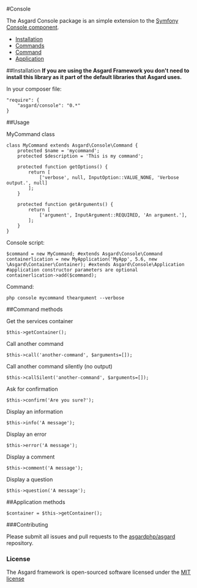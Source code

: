 #Console

The Asgard Console package is an simple extension to the [Symfony Console component](http://symfony.com/fr/doc/current/components/console/introduction.html).

- [Installation](#installation)
- [Commands](#usage)
- [Command](#command)
- [Application](#application)

<a name="installation"></a>
##Installation
**If you are using the Asgard Framework you don't need to install this library as it part of the default libraries that Asgard uses.**

In your composer file:

    "require": {
        "asgard/console": "0.*"
	}

<a name="usage"></a>
##Usage

MyCommand class

	class MyCommand extends Asgard\Console\Command {
		protected $name = 'mycommand';
		protected $description = 'This is my command';

		protected function getOptions() {
			return [
				['verbose', null, InputOption::VALUE_NONE, 'Verbose output.', null]
			];
		}

		protected function getArguments() {
			return [
				['argument', InputArgument::REQUIRED, 'An argument.'],
			];
		}
	}

Console script:

	$command = new MyCommand; #extends Asgard\Console\Command
	containerlication = new MyApplication('MyApp', 5.6, new \Asgard\Container\Container); #extends Asgard\Console\Application
	#application constructor parameters are optional
	containerlication->add($command);

Command:

	php console mycommand theargument --verbose

<a name="command"></a>
##Command methods

Get the services container

	$this->getContainer();

Call another command

	$this->call('another-command', $arguments=[]);

Call another command silently (no output)

	$this->callSilent('another-command', $arguments=[]);

Ask for confirmation

	$this->confirm('Are you sure?');

Display an information

	$this->info('A message');

Display an error

	$this->error('A message');

Display a comment

	$this->comment('A message');

Display a question

	$this->question('A message');

<a name="application"></a>
##Application methods

	$container = $this->getContainer();

###Contributing

Please submit all issues and pull requests to the [asgardphp/asgard](http://github.com/asgardphp/asgard) repository.

### License

The Asgard framework is open-sourced software licensed under the [MIT license](http://opensource.org/licenses/MIT)